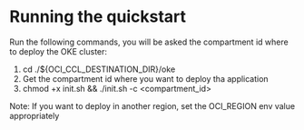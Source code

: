 # Running the quickstart
Run the following commands, you will be asked the compartment id where to deploy
the OKE cluster:

1. cd ./${OCI_CCL_DESTINATION_DIR}/oke
2. Get the compartment id where you want to deploy tha application
2. chmod +x init.sh && ./init.sh -c <compartment_id>

Note: If you want to deploy in another region, set the OCI_REGION env value appropriately
